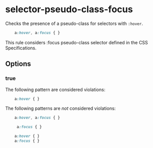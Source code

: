 # selector-pseudo-class-focus

Checks the presence of a pseudo-class for selectors with `:hover`.

```css
    a:hover, a:focus { }
```

This rule considers :focus pseudo-class selector defined in the CSS Specifications.

## Options

### true

The following pattern are considered violations:

```css
    a:hover { }
```

The following patterns are *not* considered violations:

```css
    a:hover, a:focus { }
```

```css
     a:focus { }
```

```css
    a:hover { }
    a:focus { }
```
